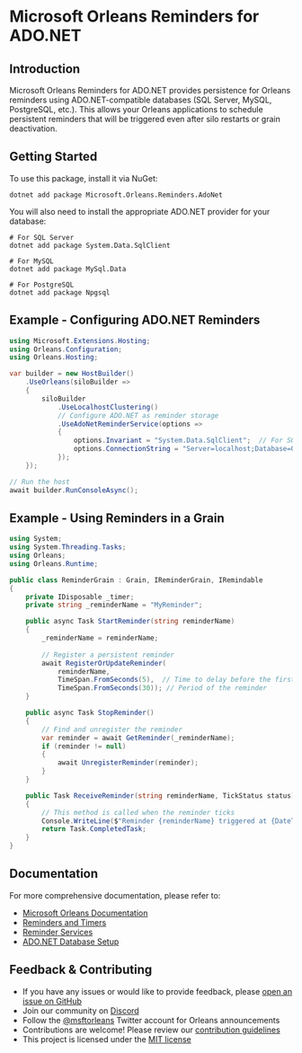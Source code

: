 # Microsoft Orleans Reminders for ADO.NET

## Introduction
Microsoft Orleans Reminders for ADO.NET provides persistence for Orleans reminders using ADO.NET-compatible databases (SQL Server, MySQL, PostgreSQL, etc.). This allows your Orleans applications to schedule persistent reminders that will be triggered even after silo restarts or grain deactivation.

## Getting Started
To use this package, install it via NuGet:

```shell
dotnet add package Microsoft.Orleans.Reminders.AdoNet
```

You will also need to install the appropriate ADO.NET provider for your database:

```shell
# For SQL Server
dotnet add package System.Data.SqlClient

# For MySQL
dotnet add package MySql.Data

# For PostgreSQL
dotnet add package Npgsql
```

## Example - Configuring ADO.NET Reminders
```csharp
using Microsoft.Extensions.Hosting;
using Orleans.Configuration;
using Orleans.Hosting;

var builder = new HostBuilder()
    .UseOrleans(siloBuilder =>
    {
        siloBuilder
            .UseLocalhostClustering()
            // Configure ADO.NET as reminder storage
            .UseAdoNetReminderService(options =>
            {
                options.Invariant = "System.Data.SqlClient";  // For SQL Server
                options.ConnectionString = "Server=localhost;Database=OrleansReminders;User ID=orleans;******;";
            });
    });

// Run the host
await builder.RunConsoleAsync();
```

## Example - Using Reminders in a Grain
```csharp
using System;
using System.Threading.Tasks;
using Orleans;
using Orleans.Runtime;

public class ReminderGrain : Grain, IReminderGrain, IRemindable
{
    private IDisposable _timer;
    private string _reminderName = "MyReminder";

    public async Task StartReminder(string reminderName)
    {
        _reminderName = reminderName;
        
        // Register a persistent reminder
        await RegisterOrUpdateReminder(
            reminderName,
            TimeSpan.FromSeconds(5),  // Time to delay before the first tick
            TimeSpan.FromSeconds(30)); // Period of the reminder
    }

    public async Task StopReminder()
    {
        // Find and unregister the reminder
        var reminder = await GetReminder(_reminderName);
        if (reminder != null)
        {
            await UnregisterReminder(reminder);
        }
    }

    public Task ReceiveReminder(string reminderName, TickStatus status)
    {
        // This method is called when the reminder ticks
        Console.WriteLine($"Reminder {reminderName} triggered at {DateTime.UtcNow}. Status: {status}");
        return Task.CompletedTask;
    }
}
```

## Documentation
For more comprehensive documentation, please refer to:
- [Microsoft Orleans Documentation](https://learn.microsoft.com/dotnet/orleans/)
- [Reminders and Timers](https://learn.microsoft.com/en-us/dotnet/orleans/grains/timers-and-reminders)
- [Reminder Services](https://learn.microsoft.com/en-us/dotnet/orleans/implementation/reminder-services)
- [ADO.NET Database Setup](https://learn.microsoft.com/en-us/dotnet/orleans/host/configuration-guide/adonet-configuration)

## Feedback & Contributing
- If you have any issues or would like to provide feedback, please [open an issue on GitHub](https://github.com/dotnet/orleans/issues)
- Join our community on [Discord](https://aka.ms/orleans-discord)
- Follow the [@msftorleans](https://twitter.com/msftorleans) Twitter account for Orleans announcements
- Contributions are welcome! Please review our [contribution guidelines](https://github.com/dotnet/orleans/blob/main/CONTRIBUTING.md)
- This project is licensed under the [MIT license](https://github.com/dotnet/orleans/blob/main/LICENSE)